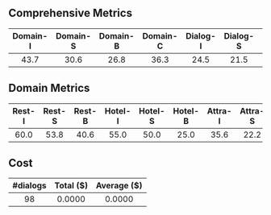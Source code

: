 ## Comprehensive Metrics
| Domain-I | Domain-S | Domain-B | Domain-C | Dialog-I | Dialog-S | Dialog-B | Dialog-C |
| :---: | :---: | :---: | :---: | :---: | :---: | :---: | :---: |
| 43.7 | 30.6 | 26.8 | 36.3 | 24.5 | 21.5 | 22.9 | 23.5 |

## Domain Metrics
| Rest-I | Rest-S | Rest-B | Hotel-I | Hotel-S | Hotel-B | Attra-I | Attra-S | Attra-B | Train-I | Train-S | Train-B | Taxi-I | Taxi-S | Taxi-B |
| :---: | :---: | :---: | :---: | :---: | :---: | :---: | :---: | :---: | :---: | :---: | :---: | :---: | :---: | :---: |
| 60.0 | 53.8 | 40.6 | 55.0 | 50.0 | 25.0 | 35.6 | 22.2 | -- | 23.8 | 40.0 | 9.1 | 44.4 | -- | 11.1 |

## Cost
| #dialogs | Total ($) | Average ($) |
| :---: | :---: | :---: |
| 98 | 0.0000 | 0.0000 |
